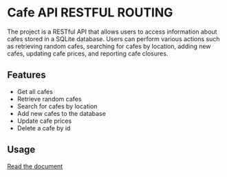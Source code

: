 # Cafe API RESTFUL ROUTING

The project is a RESTful API that allows users to access information about cafes stored in a SQLite database. Users can perform various actions such as retrieving random cafes, searching for cafes by location, adding new cafes, updating cafe prices, and reporting cafe closures.

## Features

- Get all cafes
- Retrieve random cafes
- Search for cafes by location
- Add new cafes to the database
- Update cafe prices
- Delete a cafe by id

## Usage

[Read the document](https://documenter.getpostman.com/view/27026310/2s93Y3vMAJ#7a2df266-d5e6-4d25-af60-a06361cd8915)
